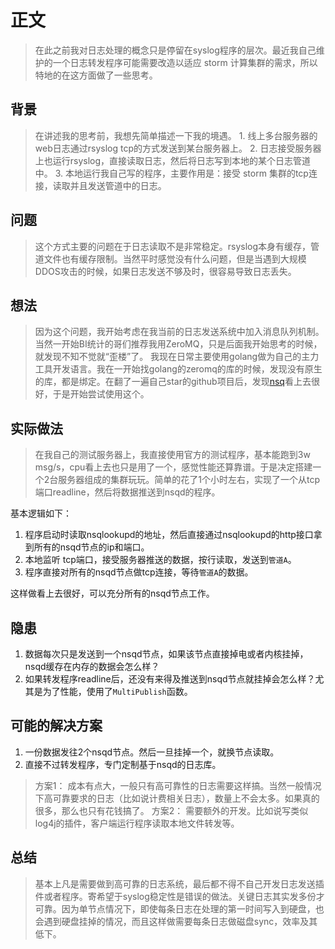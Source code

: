 # 正文

>   在此之前我对日志处理的概念只是停留在syslog程序的层次。最近我自己维护的一个日志转发程序可能需要改造以适应 storm 计算集群的需求，所以特地的在这方面做了一些思考。

## 背景

>   在讲述我的思考前，我想先简单描述一下我的境遇。
       1.  线上多台服务器的web日志通过rsyslog tcp的方式发送到某台服务器上。
       2.  日志接受服务器上也运行rsyslog，直接读取日志，然后将日志写到本地的某个日志管道中。
       3.  本地运行我自己写的程序，主要作用是：接受 storm 集群的tcp连接，读取并且发送管道中的日志。

## 问题

>   这个方式主要的问题在于日志读取不是非常稳定。rsyslog本身有缓存，管道文件也有缓存限制。当然平时感觉没有什么问题，但是当遇到大规模DDOS攻击的时候，如果日志发送不够及时，很容易导致日志丢失。

## 想法

>   因为这个问题，我开始考虑在我当前的日志发送系统中加入消息队列机制。当然一开始BI统计的哥们推荐我用ZeroMQ，只是后面我开始思考的时候，就发现不知不觉就“歪楼”了。
>   我现在日常主要使用golang做为自己的主力工具开发语言。我在一开始找golang的zeromq的库的时候，发现没有原生的库，都是绑定。在翻了一遍自己star的github项目后，发现[nsq](github.com/bitly/nsq)看上去很好，于是开始尝试使用这个。

## 实际做法

>   在我自己的测试服务器上，我直接使用官方的测试程序，基本能跑到3w msg/s，cpu看上去也只是用了一个，感觉性能还算靠谱。于是决定搭建一个2台服务器组成的集群玩玩。简单的花了1个小时左右，实现了一个从tcp端口readline，然后将数据推送到nsqd的程序。

基本逻辑如下：

   1. 程序启动时读取nsqlookupd的地址，然后直接通过nsqlookupd的http接口拿到所有的nsqd节点的ip和端口。
   2. 本地监听 tcp端口，接受服务器推送的数据，按行读取，发送到`管道A`。
   3. 程序直接对所有的nsqd节点做tcp连接，等待`管道A`的数据。

这样做看上去很好，可以充分所有的nsqd节点工作。

## 隐患

   1. 数据每次只是发送到一个nsqd节点，如果该节点直接掉电或者内核挂掉，nsqd缓存在内存的数据会怎么样？
   2. 如果转发程序readline后，还没有来得及推送到nsqd节点就挂掉会怎么样？尤其是为了性能，使用了`MultiPublish`函数。

## 可能的解决方案

   1. 一份数据发往2个nsqd节点。然后一旦挂掉一个，就换节点读取。
   2. 直接不过转发程序，专门定制基于nsqd的日志库。

>方案1： 成本有点大，一般只有高可靠性的日志需要这样搞。当然一般情况下高可靠要求的日志（比如说计费相关日志），数量上不会太多。如果真的很多，那么也只有花钱搞了。
>方案2： 需要额外的开发。比如说写类似log4j的插件，客户端运行程序读取本地文件转发等。


## 总结

>   基本上凡是需要做到高可靠的日志系统，最后都不得不自己开发日志发送插件或者程序。寄希望于syslog稳定性是错误的做法。关键日志其实发多份才可靠。因为单节点情况下，即使每条日志在处理的第一时间写入到硬盘，也会遇到硬盘挂掉的情况，而且这样做需要每条日志做磁盘sync，效率及其低下。
